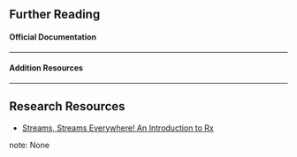 ##  Further Reading

#### Official Documentation



---

#### Addition Resources



---

## Research Resources

* [Streams, Streams Everywhere! An Introduction to Rx](http://www.slideshare.net/andrzej_sitek/streams-streams-everywhere-an-introduction-to-rx)

note:
    None
